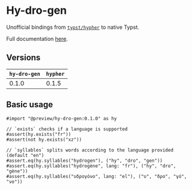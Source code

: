# Hy-dro-gen

Unofficial bindings from [`typst/hypher`](https://github.com/typst/hypher) to native Typst.

Full documentation [here](https://github.com/Vanille-N/hy-dro-gen/blob/master/doc.pdf).

## Versions

| `hy-dro-gen` | `hypher` |
|--------------|----------|
| 0.1.0        | 0.1.5    |

## Basic usage

```typ
#import "@preview/hy-dro-gen:0.1.0" as hy

// `exists` checks if a language is supported
#assert(hy.exists("fr"))
#assert(not hy.exists("xz"))

// `syllables` splits words according to the language provided (default "en")
#assert.eq(hy.syllables("hydrogen"), ("hy", "dro", "gen"))
#assert.eq(hy.syllables("hydrogène", lang: "fr"), ("hy", "dro", "gène"))
#assert.eq(hy.syllables("υδρογόνο", lang: "el"), ("υ", "δρο", "γό", "νο"))
```
